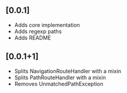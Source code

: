 ## [0.0.1]

* Adds core implementation
* Adds regexp paths
* Adds README

## [0.0.1+1]

* Splits NavigationRouteHandler with a mixin
* Splits PathRouteHandler with a mixin
* Removes UnmatchedPathException
